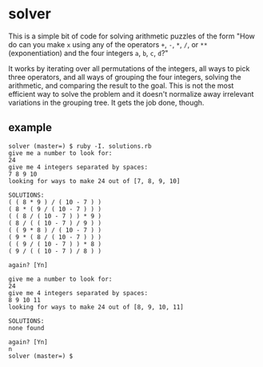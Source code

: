 # solver

This is a simple bit of code for solving arithmetic puzzles of the form
"How do can you make `x` using any of the operators `+`, `-`, `*`, `/`, or `**` (exponentiation)
and the four integers `a`, `b`, `c`, `d`?"

It works by iterating over all permutations of the integers, all ways to pick three operators, and all ways of grouping the four
integers, solving the arithmetic, and comparing the result to the goal. This is not the most efficient way to solve the problem
and it doesn't normalize away irrelevant variations in the grouping tree. It gets the job done, though.

## example

```
solver (master=) $ ruby -I. solutions.rb
give me a number to look for:
24
give me 4 integers separated by spaces:
7 8 9 10
looking for ways to make 24 out of [7, 8, 9, 10]

SOLUTIONS:
( ( 8 * 9 ) / ( 10 - 7 ) )
( 8 * ( 9 / ( 10 - 7 ) ) )
( ( 8 / ( 10 - 7 ) ) * 9 )
( 8 / ( ( 10 - 7 ) / 9 ) )
( ( 9 * 8 ) / ( 10 - 7 ) )
( 9 * ( 8 / ( 10 - 7 ) ) )
( ( 9 / ( 10 - 7 ) ) * 8 )
( 9 / ( ( 10 - 7 ) / 8 ) )

again? [Yn]

give me a number to look for:
24
give me 4 integers separated by spaces:
8 9 10 11
looking for ways to make 24 out of [8, 9, 10, 11]

SOLUTIONS:
none found

again? [Yn]
n
solver (master=) $ 
```
